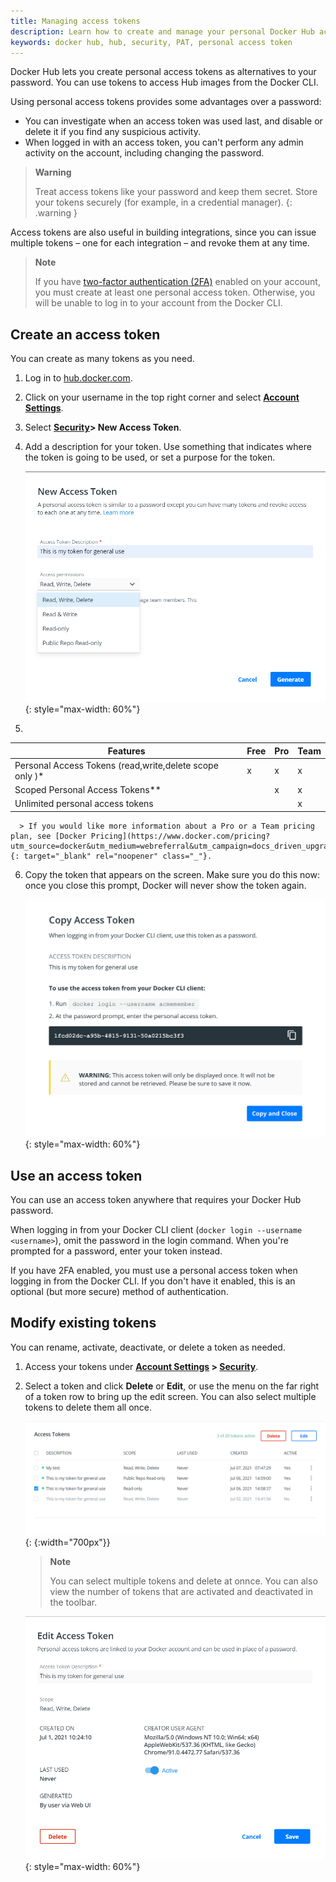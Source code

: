 ```yaml
---
title: Managing access tokens
description: Learn how to create and manage your personal Docker Hub access tokens to securely push and pull images programmatically.
keywords: docker hub, hub, security, PAT, personal access token
---
```


Docker Hub lets you create personal access tokens as alternatives to your password. You can use tokens to access Hub images from the Docker CLI.

Using personal access tokens provides some advantages over a password:
* You can investigate when an access token was used last, and disable or delete it if you find any suspicious activity.
* When logged in with an access token, you can't perform any admin activity on the account, including changing the password.

>**Warning**
>
> Treat access tokens like your password and keep them secret. Store your
> tokens securely (for example, in a credential manager).
{: .warning }

Access tokens are also useful in building integrations, since you can issue
multiple tokens &ndash; one for each integration &ndash; and revoke them at
any time.

>**Note**
>
> If you have [two-factor authentication (2FA)](/docker-hub/2fa) enabled on
> your account, you must create at least one personal access token. Otherwise,
> you will be unable to log in to your account from the Docker CLI.


## Create an access token

You can create as many tokens as you need.

1. Log in to [hub.docker.com](https://hub.docker.com).

2. Click on your username in the top right corner and select **[Account Settings](https://hub-stage.docker.com/settings/general)**.

3. Select **[Security](https://hub-stage.docker.com/settings/security)> New Access Token**.

4. Add a description for your token. Use something that indicates where
the token is going to be used, or set a purpose for the token.

      ![PAT Menu](images/hub-create-token.png){: style="max-width: 60%"}

5.

| Features   | Free | Pro | Team |
| --------------------- | ---- | ----- | ----- |
| Personal Access Tokens (read,write,delete scope only )*    |  x   |   x   |   x   |
| Scoped Personal Access Tokens**  |      | x   |   x   |
| Unlimited personal access tokens   |      |       |   x   |

      > If you would like more information about a Pro or a Team pricing plan, see [Docker Pricing](https://www.docker.com/pricing?utm_source=docker&utm_medium=webreferral&utm_campaign=docs_driven_upgrade){: target="_blank" rel="noopener" class="_"}.

6. Copy the token that appears on the screen. Make sure you do this now:
once you close this prompt, Docker will never show the token again.

      ![Copy Token](images/hub-copy-token.png){: style="max-width: 60%"}

## Use an access token

You can use an access token anywhere that requires your Docker Hub
password.

When logging in from your Docker CLI client (`docker login --username <username>`),
omit the password in the login command. When you're prompted for
a password, enter your token instead.

If you have 2FA enabled, you must use a personal access token when logging in
from the Docker CLI. If you don't have it enabled, this is an optional (but
more secure) method of authentication.

## Modify existing tokens

You can rename, activate, deactivate, or delete a token as needed.

1. Access your tokens under **[Account Settings](https://hub-stage.docker.com/settings/general) > [Security](https://hub-stage.docker.com/settings/security)**.

2. Select a token and click **Delete** or **Edit**, or use the menu on
the far right of a token row to bring up the edit screen. You can also
select multiple tokens to delete them all once.

      ![Delete or Edit](images/hub-delete-edit-token.png){: {:width="700px"}}

      > **Note**
      >
      > You can select multiple tokens and delete at onnce.
      > You can also view the number of tokens that are activated and deactivated in the toolbar.

      ![Modify Token](images/hub-edit-token.png){: style="max-width: 60%"}